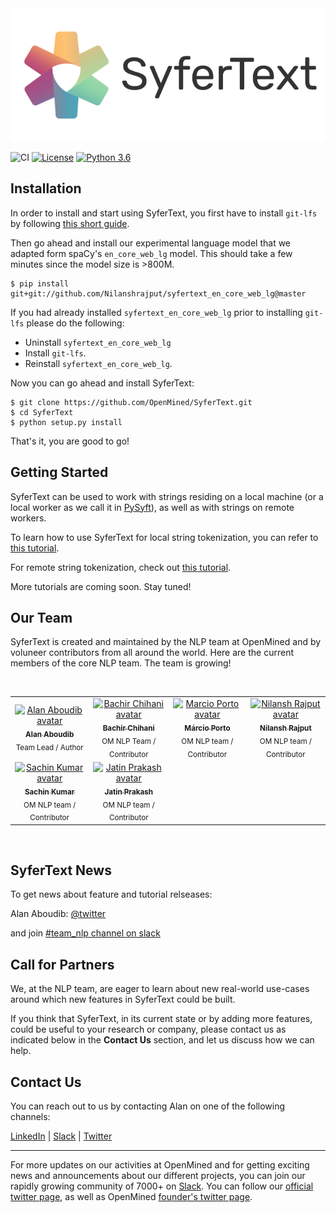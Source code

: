 <img src='./art/syfertext_logo_horizontal.png'>

![CI](https://github.com/OpenMined/SyferText/workflows/CI/badge.svg)
[![License](https://img.shields.io/badge/License-Apache%202.0-blue.svg)](https://opensource.org/licenses/Apache-2.0)
[![Python 3.6](https://img.shields.io/badge/python-3.6-blue.svg)](https://www.python.org/downloads/release/python-360/)


## Installation

In order to install and start using SyferText, you first have to install `git-lfs` by following [this short guide](https://github.com/git-lfs/git-lfs/wiki/Installation). 

Then go ahead and install our experimental language model that we adapted form spaCy's `en_core_web_lg` model. This should take a few minutes since the model size is >800M.

```
$ pip install git+git://github.com/Nilanshrajput/syfertext_en_core_web_lg@master
```

If you had already installed `syfertext_en_core_web_lg` prior to installing `git-lfs` please do the following:

- Uninstall `syfertext_en_core_web_lg`
- Install `git-lfs`.
- Reinstall `syfertext_en_core_web_lg`.

Now you can go ahead and install SyferText:

```
$ git clone https://github.com/OpenMined/SyferText.git
$ cd SyferText
$ python setup.py install
```

That's it, you are good to go!

## Getting Started

SyferText can be used to work with strings residing on a local machine (or a local worker as we call it in [PySyft](https://github.com/OpenMined/PySyft)), as well as with strings on remote workers.

To learn how to use SyferText for local string tokenization, you can refer to [this tutorial](https://github.com/OpenMined/SyferText/blob/master/tutorials/Part%200%20-%20(Getting%20Started)%20Local%20Tokenization.ipynb).

For remote string tokenization, check out [this tutorial](https://bit.ly/37VEJ28).

More tutorials are coming soon. Stay tuned!

## Our Team

SyferText is created and maintained by the NLP team at OpenMined and by voluneer contributors from all around the world. Here are the current members of the core NLP team. The team is growing!

<br>
<table>
  <tr>
    <td align="center">
      <a href="https://twitter.com/alan_aboudib">
        <img src="https://avatars1.githubusercontent.com/u/11991643?s=240" width="170px;" alt="Alan Aboudib avatar">
        <br /><sub><b>Alan Aboudib</b></sub></a><br />
        <sub>Team Lead / Author</sub>
      </a>
    </td>
    <td align="center">
      <a href="https://github.com/dzlab">
        <img src="https://avatars0.githubusercontent.com/u/1645304?s=400&v=4" width="170px;" alt="Bachir Chihani avatar">
        <br /><sub><b>Bachir Chihani</b></sub></a><br />
        <sub>OM NLP Team / Contributor</sub>
      </a>
    </td>
    <td align="center">
      <a href="https://github.com/MarcioPorto">
        <img src="https://avatars1.githubusercontent.com/u/6521281?s=400&v=4" width="170px;" alt="Marcio Porto avatar">
        <br /><sub><b>Márcio Porto</b></sub></a><br />
        <sub>OM NLP team / Contributor</sub>
      </a>
    </td>
    <td align="center">
      <a href="https://github.com/Nilanshrajput">
        <img src="https://avatars0.githubusercontent.com/u/28673745?s=400&u=4573311779fc3cc924670e3e02108e35350c1f25&v=4"  width="170px;" alt="Nilansh Rajput avatar">
        <br /><sub><b>Nilansh Rajput</b></sub></a><br />
        <sub>OM NLP team / Contributor</sub>
      </a>
    </td>
  </tr>
  <tr>
    <td align="center">
      <a href="https://github.com/sachin-101">
        <img src="https://avatars1.githubusercontent.com/u/44168164?s=400&u=df1c9d775a3312cacd4b330f469773e23260eb28&v=4"  width="170px;" alt="Sachin Kumar avatar">
        <br /><sub><b>Sachin Kumar</b></sub></a><br />
        <sub>OM NLP team / Contributor</sub>
      </a>
    </td>
    <td align="center">
      <a href="https://github.com/bicycleman15">
        <img src="https://avatars0.githubusercontent.com/u/47978882?s=400&u=521e48efe1a9a652f4449f64278b690aa27dfe03&v=4"  width="170px;" alt="Jatin Prakash avatar">
        <br /><sub><b>Jatin Prakash</b></sub></a><br />
        <sub>OM NLP team / Contributor</sub>
      </a>
    </td>
  </tr>
  
  
</table>
<br>

## SyferText News

To get news about feature and tutorial relseases:

Alan Aboudib: [@twitter](https://twitter.com/alan_aboudib)

 and join [#team_nlp channel on slack](https://openmined.slack.com/archives/CUWDZMED9)


## Call for Partners

We, at the NLP team, are eager to learn about new real-world use-cases around which new features in SyferText could be built. 

If you think that SyferText, in its current state or by adding more features, could be useful to your research or company, please contact us as indicated below in the **Contact Us** section, and let us discuss how we can help.


## Contact Us

You can reach out to us by contacting Alan on one of the following channels:

 [LinkedIn](https://www.linkedin.com/in/ala-aboudib/) | [Slack](https://app.slack.com/client/T6963A864/DDKH3SXKL/user_profile/UDKH3SH8S) | [Twitter](https://twitter.com/alan_aboudib)
 
-------

For more updates on our activities at OpenMined and for getting exciting news and announcements about our different projects, you can join our rapidly growing community of 7000+ on [Slack](https://slack.openmined.org/). You can follow our [official twitter page](https://twitter.com/openminedorg), as well as OpenMined [founder's twitter page](https://twitter.com/iamtrask).
